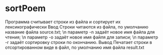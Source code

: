 # sortPoem

 Программа считывает строки из файла и сортирует их лексикографически
 Ввод
 Строки читаются из файла, по умолчанию название файла source.txt; \n
 параметр -n задаёт новое имя файла для чтения; \n
 параметр -o задаёт новое имя файля для записи; \n
 параметр -r задаёт сортировку строки по окончанию.
 Вывод
 Печатает строки в отсортированном виде в файл, по умолчанию имя файла result.txt
